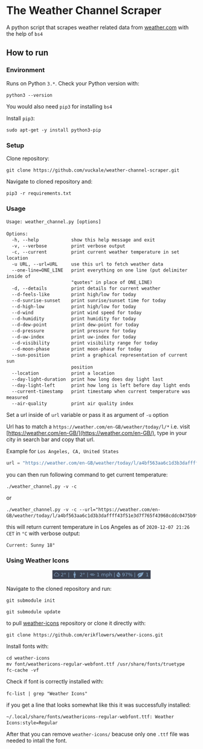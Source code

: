# The Weather Channel Scraper
A python script that scrapes weather related data from [weather.com](https://weather.com/) with the help of `bs4`
## How to run

### Environment

Runs on Python `3.*`. Check your Python version with:
```
python3 --version
```

You would also need `pip3` for installing `bs4`

Install `pip3`:
```
sudo apt-get -y install python3-pip
```

### Setup

Clone repository:
```
git clone https://github.com/vuckale/weather-channel-scraper.git
```

Navigate to cloned repository and:

```
pip3 -r requirements.txt
```

### Usage

```
Usage: weather_channel.py [options]

Options:
  -h, --help            show this help message and exit
  -v, --verbose         print verbose output
  -c, --current         print current weather temperature in set location
  -u URL, --url=URL     use this url to fetch weather data
  --one-line=ONE_LINE   print everything on one line (put delimiter inside of
                        "quotes" in place of ONE_LINE)
  -d, --details         print details for current weather
  --d-feels-like        print high/low for today
  --d-sunrise-sunset    print sunrise/sunset time for today
  --d-high-low          print high/low for today
  --d-wind              print wind speed for today
  --d-humidity          print humidity for today
  --d-dew-point         print dew-point for today
  --d-pressure          print pressure for today
  --d-uw-index          print uw-index for today
  --d-visibility        print visibility range for today
  --d-moon-phase        print moon-phase for today
  --sun-position        print a graphical representation of current sun
                        position
  --location            print a location
  --day-light-duration  print how long does day light last
  --day-light-left      print how long is left before day light ends
  --current-timestamp   print timestamp when current temperature was measured
  --air-quality         print air quality index
```
Set a url inside of `url` variable or pass it as argument of `-u` option

Url has to match a `https://weather.com/en-GB/weather/today/l/*` i.e. visit [https://weather.com/en-GB/](https://weather.com/en-GB/), type in your city in search bar and copy that url.

Example for `Los Angeles, CA, United States`

```python
url = "https://weather.com/en-GB/weather/today/l/a4bf563aa6c1d3b3daffff43f51e3d7f765f43968cddc0475b9f340601b8cc26"
```
you can then run following command to get current temperature:
```
./weather_channel.py -v -c
```

or 

```
./weather_channel.py -v -c --url="https://weather.com/en-GB/weather/today/l/a4bf563aa6c1d3b3daffff43f51e3d7f765f43968cddc0475b9f340601b8cc26"
```
this will return current temperature in Los Angeles as of `2020-12-07 21:26 CET` in `°C` with verbose output:
```
Current: Sunny 18°
```
### Using Weather Icons
<p align="center">
  <img src="https://raw.githubusercontent.com/vuckale/weather-channel-scraper/main/screenshot1.png" />
</p>

Navigate to the cloned repository and run:

```
git submodule init 
```

```
git submodule update
```

to pull [weather-icons](https://github.com/erikflowers/weather-icons.git) repository or clone it directly with:

```
git clone https://github.com/erikflowers/weather-icons.git
```

Install fonts with:

```
cd weather-icons
mv font/weathericons-regular-webfont.ttf /usr/share/fonts/truetype
fc-cache -vf
```

Check if font is correctly installed with:

```fc-list | grep "Weather Icons"```

if you get a line that looks somewhat like this it was successfully installed:

```
~/.local/share/fonts/weathericons-regular-webfont.ttf: Weather Icons:style=Regular
```
After that you can remove `weather-icons/` beacuse only one `.ttf` file was needed to intall the font. 
